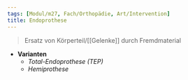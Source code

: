 ```yaml
---
tags: [Modul/m27, Fach/Orthopädie, Art/Intervention]
title: Endoprothese
---
```

> Ersatz von Körperteil/[[Gelenke]] durch Fremdmaterial
- **Varianten**
	- *Total-Endoprothese (TEP)*
	- *Hemiprothese*